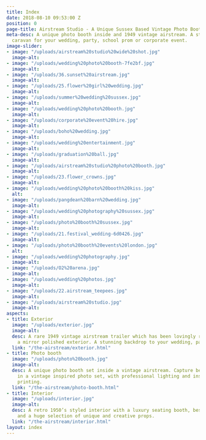 ```yaml
---
title: Index
date: 2018-08-10 09:53:00 Z
position: 0
page-title: Airstream Studio - A Unique Sussex Based Vintage Photo Booth
meta-desc: A unique photo booth inside and 1949 vintage airstream. A stunning retro
  caravan for your wedding, party, school prom or corporate event.
image-slider:
- image: "/uploads/airstream%20studio%20wide%20shot.jpg"
  image-alt: 
- image: "/uploads/wedding%20photo%20booth-7fe2bf.jpg"
  image-alt: 
- image: "/uploads/36.sunset%20airstream.jpg"
  image-alt: 
- image: "/uploads/25.flower%20girl%20wedding.jpg"
  image-alt: 
- image: "/uploads/summer%20wedding%20sussex.jpg"
  image-alt: 
- image: "/uploads/wedding%20photo%20booth.jpg"
  image-alt: 
- image: "/uploads/corporate%20event%20hire.jpg"
  image-alt: 
- image: "/uploads/boho%20wedding.jpg"
  image-alt: 
- image: "/uploads/wedding%20entertainment.jpg"
  image-alt: 
- image: "/uploads/graduation%20ball.jpg"
  image-alt: 
- image: "/uploads/airstream%20studio%20photo%20booth.jpg"
  image-alt: 
- image: "/uploads/23.flower_crowns.jpg"
  image-alt: 
- image: "/uploads/wedding%20photo%20booth%20kiss.jpg"
  alt: 
- image: "/uploads/pangdean%20barn%20wedding.jpg"
  image-alt: 
- image: "/uploads/wedding%20photography%20sussex.jpg"
  image-alt: 
- image: "/uploads/photo%20booth%20sussex.jpg"
  image-alt: 
- image: "/uploads/21.festival_wedding-6d0426.jpg"
  image-alt: 
- image: "/uploads/photo%20booth%20events%20london.jpg"
  alt: 
- image: "/uploads/wedding%20photography.jpg"
  image-alt: 
- image: "/uploads/O2%20arena.jpg"
  image-alt: 
- image: "/uploads/wedding%20photos.jpg"
  image-alt: 
- image: "/uploads/22.airstream_teepees.jpg"
  image-alt: 
- image: "/uploads/airstream%20studio.jpg"
  image-alt: 
aspects:
- title: Exterior
  image: "/uploads/exterior.jpg"
  image-alt: 
  desc: A rare 1949 vintage airstream trailer which has been lovingly restored with
    a mirror polished exterior. A stunning backdrop to your wedding, party or event.
  link: "/the-airstream/exterior.html"
- title: Photo booth
  image: "/uploads/photo%20booth.jpg"
  image-alt: 
  desc: A unique photo booth set inside a vintage airstream. Capture beautiful memories
    in a vintage inspired photo set, with professional lighting and instant photo
    printing.
  link: "/the-airstream/photo-booth.html"
- title: Interior
  image: "/uploads/interior.jpg"
  image-alt: 
  desc: A retro 1950’s styled interior with a luxury seating booth, bespoke units
    and a huge selection of unique and creative props.
  link: "/the-airstream/interior.html"
layout: index
---
```


